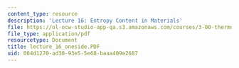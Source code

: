 ```yaml
---
content_type: resource
description: 'Lecture 16: Entropy Content in Materials'
file: https://ol-ocw-studio-app-qa.s3.amazonaws.com/courses/3-00-thermodynamics-of-materials-fall-2002/004d1270ad3093e55e68baaa409e2687_lecture_16_oneside.PDF
file_type: application/pdf
resourcetype: Document
title: lecture_16_oneside.PDF
uid: 004d1270-ad30-93e5-5e68-baaa409e2687
---
```

